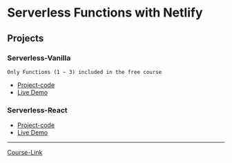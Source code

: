 # Serverless Functions with Netlify

## Projects

### Serverless-Vanilla

`Only Functions (1 ~ 3) included in the free course`

- [Project-code](./Projects/Serverless-Vanilla) <br>
- [Live Demo](https://mo-vanilla-serverless.netlify.app/)

### Serverless-React

- [Project-code](./Projects/Serverless-React) <br>
- [Live Demo](https://mo-react-serverless.netlify.app/)

---

[Course-Link](https://www.youtube.com/watch?v=AfAZ33XjIBU)<br>
